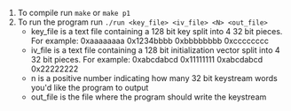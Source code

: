 1. To compile run `make` or `make p1`
2. To run the program run `./run <key_file> <iv_file> <N> <out_file>`
	* key_file is a text file containing a 128 bit key split into 4 32 bit pieces. For example: 0xaaaaaaaa 0x1234bbbb 0xbbbbbbbb 0xcccccccc
	* iv_file is a text file containing a 128 bit initialization vector split into 4 32 bit pieces. For example: 0xabcdabcd 0x11111111 0xabcdabcd 0x22222222
	* n is a positive number indicating how many 32 bit keystream words you'd like the program to output
	* out_file is the file where the program should write the keystream